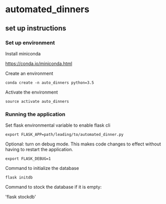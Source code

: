 # automated_dinners

## set up instructions

### Set up environment

Install miniconda

https://conda.io/miniconda.html

Create an environment

`conda create -n auto_dinners python=3.5`

Activate the environment

`source activate auto_dinners`

<Insert command for installing requirements.txt or setup.py>

### Running the application

Set flask environmental variable to enable flask cli

`export FLASK_APP=path/leading/to/automated_dinner.py`

Optional: turn on debug mode. This makes code changes to effect without having to restart the application.

`export FLASK_DEBUG=1`

Command to initialize the database

`flask initdb`

Command to stock the database if it is empty:

'flask stockdb'